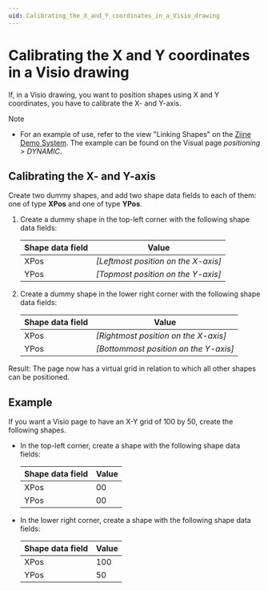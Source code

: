 ```yaml
---
uid: Calibrating_the_X_and_Y_coordinates_in_a_Visio_drawing
---
```


# Calibrating the X and Y coordinates in a Visio drawing

If, in a Visio drawing, you want to position shapes using X and Y coordinates, you have to calibrate the X- and Y-axis.

> [!NOTE]
>
> - For an example of use, refer to the view "Linking Shapes" on the [Ziine Demo System](xref:ZiineDemoSystem). The example can be found on the Visual page _positioning > DYNAMIC_.

## Calibrating the X- and Y-axis

Create two dummy shapes, and add two shape data fields to each of them: one of type **XPos** and one of type **YPos**.

1. Create a dummy shape in the top-left corner with the following shape data fields:

   | Shape data field | Value                                 |
   | ---------------- | ------------------------------------- |
   | XPos             | _\[Leftmost position on the X-axis\]_ |
   | YPos             | _\[Topmost position on the Y-axis\]_  |

2. Create a dummy shape in the lower right corner with the following shape data fields:

   | Shape data field | Value                                   |
   | ---------------- | --------------------------------------- |
   | XPos             | _\[Rightmost position on the X-axis\]_  |
   | YPos             | _\[Bottommost position on the Y-axis\]_ |

Result: The page now has a virtual grid in relation to which all other shapes can be positioned.

## Example

If you want a Visio page to have an X-Y grid of 100 by 50, create the following shapes.

- In the top-left corner, create a shape with the following shape data fields:

  | Shape data field | Value |
  | ---------------- | ----- |
  | XPos             | 00    |
  | YPos             | 00    |

- In the lower right corner, create a shape with the following shape data fields:

  | Shape data field | Value |
  | ---------------- | ----- |
  | XPos             | 100   |
  | YPos             | 50    |
